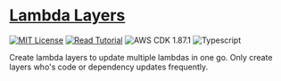 # [Lambda Layers](https://apoorv.blog/posts/lambda-layers-with-cdk-for-nodejs.html)

[![MIT License](https://badgen.now.sh/badge/License/MIT/blue)](https://github.com/apoorvmote/cdk-examples/blob/master/License.md)
[![Read Tutorial](https://badgen.now.sh/badge/Read/Tutorial/purple)](https://apoorv.blog/posts/lambda-layers-with-cdk-for-nodejs.html)
![AWS CDK 1.87.1](https://badgen.net/badge/aws-cdk/1.87.1/yellow)
![Typescript](https://badgen.net/badge/icon/typescript?icon=typescript&label)

Create lambda layers to update multiple lambdas in one go. Only create layers who's code or dependency updates frequently.